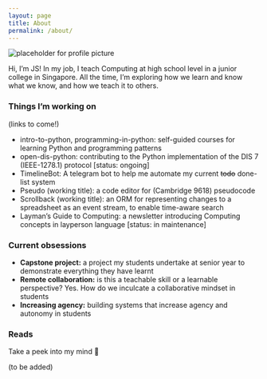 ```yaml
---
layout: page
title: About
permalink: /about/
---
```


![placeholder for profile picture](https://placehold.co/200x200)

Hi, I’m JS! In my job, I teach Computing at high school level in a junior college in Singapore. All the time, I’m exploring how we learn and know what we know, and how we teach it to others.

### Things I’m working on

(links to come!)

- intro-to-python, programming-in-python: self-guided courses for learning Python and programming patterns
- open-dis-python: contributing to the Python implementation of the DIS 7 (IEEE-1278.1) protocol [status: ongoing]
- TimelineBot: A telegram bot to help me automate my current ~~todo~~ done-list system
- Pseudo (working title): a code editor for (Cambridge 9618) pseudocode
- Scrollback (working title): an ORM for representing changes to a spreadsheet as an event stream, to enable time-aware search
- Layman’s Guide to Computing: a newsletter introducing Computing concepts in layperson language [status: in maintenance]

### Current obsessions

- **Capstone project:** a project my students undertake at senior year to demonstrate everything they have learnt
- **Remote collaboration:** is this a teachable skill or a learnable perspective? Yes. How do we inculcate a collaborative mindset in students
- **Increasing agency:** building systems that increase agency and autonomy in students

### Reads

Take a peek into my mind 👀

(to be added)
